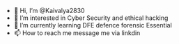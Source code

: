 - 👋 Hi, I’m @Kaivalya2830
- 👀 I’m interested in Cyber Security and ethical hacking  
- 🌱 I’m currently learning DFE defence forensic Essential 
- 📫 How to reach me message me via linkdin

<!---
Kaivalya2830/Kaivalya2830 is a ✨ special ✨ repository because its `README.md` (this file) appears on your GitHub profile.
You can click the Preview link to take a look at your changes.
--->
